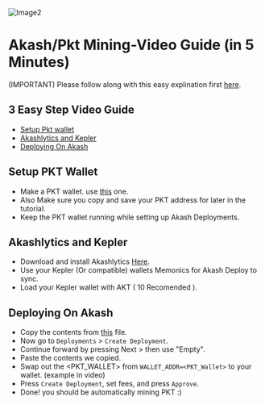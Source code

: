 ![Image2](https://user-images.githubusercontent.com/79159130/131248966-36ae0d51-6def-4693-8165-3d680b37cb30.png)



# Akash/Pkt Mining-Video Guide (in 5 Minutes)
(IMPORTANT) Please follow along with this easy explination 
first [here](https://youtu.be/TKkByGqOTiU).
## 3 Easy Step Video Guide
 
 - [Setup Pkt wallet](#Setup-Pkt-wallet)
 - [Akashlytics and Kepler](#Akashlytics-and-Kepler )
 - [Deploying On Akash](#Deploying-On-Akash)
## Setup PKT Wallet
 - Make a PKT wallet. use [this](https://pkt.cash/wallet/#setup) one. 
 - Also Make sure you copy and save your PKT address for later in the tutorial.
 - Keep the PKT wallet running while setting up Akash Deployments.
 
## Akashlytics and Kepler

 - Download and install Akashlytics [Here](https://www.akashlytics.com/deploy).
 - Use your Kepler (Or compatible) wallets Memonics for Akash Deploy to sync.
 - Load your Kepler wallet with AKT ( 10 Recomended ).

## Deploying On Akash

 - Copy the contents from [this](https://github.com/ovrclk/pkt-miner/blob/main/deploy.yaml) file.
 - Now go to `Deployments` > `Create Deployment`.
 - Continue forward by pressing Next > then use "Empty".
 - Paste the contents we copied.
 - Swap out the <PKT_WALLET> from `WALLET_ADDR=<PKT_Wallet>` to your wallet. (example in video)
 - Press `Create Deployment`, set fees, and press `Approve`.
 - Done! you should be automatically mining PKT :)
 
